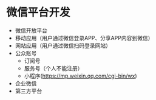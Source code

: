 
# 微信平台开发

+ 微信开放平台
+ 移动应用（用户通过微信登录APP、分享APP内容到微信）
+ 网站应用（用户通过微信扫码登录网站）
+ 公众账号
  + 订阅号
  + 服务号（个人不能注册）
  + 小程序(https://mp.weixin.qq.com/cgi-bin/wx)
+ 企业微信
+ 第三方平台
